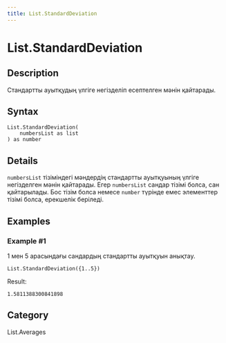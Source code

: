 ```yaml
---
title: List.StandardDeviation
---
```


# List.StandardDeviation


## Description

Стандартты ауытқудың үлгіге негізделіп есептелген мәнін қайтарады.


## Syntax

```powerquery
List.StandardDeviation(
    numbersList as list
) as number
```


## Details

<code>numbersList</code> тізіміндегі мәндердің стандартты ауытқуының үлгіге негізделген мәнін қайтарады.    Егер <code>numbersList</code> сандар тізімі болса, сан қайтарылады.    Бос тізім болса немесе <code>number</code> түрінде емес элементтер тізімі болса, ерекшелік беріледі.


## Examples

### Example #1 
1 мен 5 арасындағы сандардың стандартты ауытқуын анықтау.
```powerquery
List.StandardDeviation({1..5})
```

Result: 
```powerquery
1.5811388300841898
```




## Category
List.Averages
